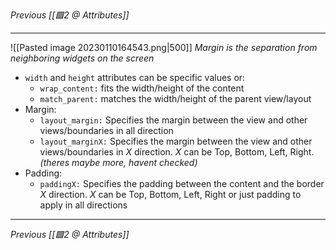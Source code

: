 _Previous [[🟩2 @ Attributes]]_

--- 

![[Pasted image 20230110164543.png|500]]
_Margin is the separation from neighboring widgets on the screen_

- `width` and `height` attributes can be specific values or:
	- `wrap_content:` fits the width/height of the content
	- `match_parent:` matches the width/height of the parent view/layout
- Margin:
	- `layout_margin:` Specifies the margin between the view and other views/boundaries in all direction
	- `layout_marginX:` Specifies the margin between the view and other views/boundaries in _X_ direction. _X_ can be Top, Bottom, Left, Right. _(theres maybe more, havent checked)_
- Padding:
	- `paddingX:` Specifies the padding between the content and the border _X_ direction. _X_ can be Top, Bottom, Left, Right or just padding to apply in all directions

---

_Previous [[🟩2 @ Attributes]]_
